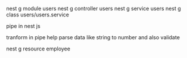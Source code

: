 nest g module users
nest g controller users
nest g service users
nest g class users/users.service


pipe in nest js

tranform  in pipe help parse data like string to number and also validate  

nest g resource employee  